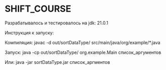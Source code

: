 # SHIFT_COURSE
Разрабатывалось и тестировалось на jdk: 21.0.1
 

  Инструкция к запуску:

Компиляция: 
javac -d out/sortDataType/ src/main/java/org/example/*.java

Запуск:
java -cp out/sortDataType/ org.example.Main список_аргументов

Или:
java -jar sortDataType.jar список_аргментов
